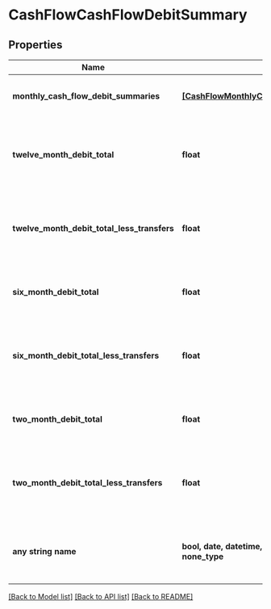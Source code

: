 # CashFlowCashFlowDebitSummary


## Properties
Name | Type | Description | Notes
------------ | ------------- | ------------- | -------------
**monthly_cash_flow_debit_summaries** | [**[CashFlowMonthlyCashFlowDebitSummaries]**](CashFlowMonthlyCashFlowDebitSummaries.md) | List of attributes for each month | 
**twelve_month_debit_total** | **float** | Sum of all monthly debit transactions for each month by account | 
**twelve_month_debit_total_less_transfers** | **float** | Sum of all monthly debit transactions without transfers for the account | 
**six_month_debit_total** | **float** | Six month sum of all debit transactions by account | 
**six_month_debit_total_less_transfers** | **float** | Six month sum of all debit transactions without transfers for the account | 
**two_month_debit_total** | **float** | Two month sum of all debit transactions by account | 
**two_month_debit_total_less_transfers** | **float** | Two month sum of all debit transactions without transfers for the account | 
**any string name** | **bool, date, datetime, dict, float, int, list, str, none_type** | any string name can be used but the value must be the correct type | [optional]

[[Back to Model list]](../README.md#documentation-for-models) [[Back to API list]](../README.md#documentation-for-api-endpoints) [[Back to README]](../README.md)


